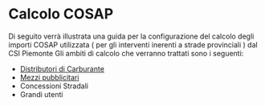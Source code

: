 # **Calcolo COSAP**

Di seguito verrà illustrata una guida per la configurazione del calcolo degli importi COSAP utilizzata ( per gli interventi inerenti a strade provinciali ) dal CSI Piemonte
Gli ambiti di calcolo che verranno trattati sono i seguenti:

* [Distributori di Carburante](./distributori-carburanti.md)
* [Mezzi pubblicitari](./mezzi-pubblicitari.md)
* Concessioni Stradali
* Grandi utenti